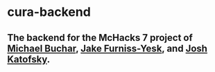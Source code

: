 # cura-backend

## The backend for the McHacks 7 project of [Michael Buchar](https://github.com/michaelbuchar), [Jake Furniss-Yesk](https://github.com/jakefyesk), and [Josh Katofsky](https://github.com/jkatofsky).